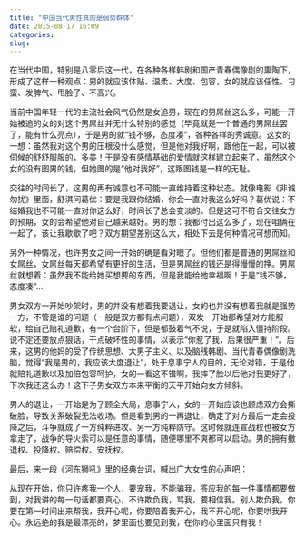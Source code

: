 ```yaml
---
title: "中国当代男性真的是弱势群体"
date: 2015-08-17 16:09
categories:
slug: 
---
```


在当代中国，特别是八零后这一代，在各种各样韩剧和国产青春偶像剧的熏陶下，形成了这样一种观点：男的就应该体贴、温柔、大度、包容，女的就应该任性、刁蛮、发脾气、甩脸子、不高兴。

当前中国年轻一代的主流社会风气仍然是女追男，现在的男屌丝这么多，可能一开始被追的女的对这个男屌丝并无什么特别的感觉（毕竟就是一个普通的男屌丝罢了，能有什么亮点），于是男的就“钱不够，态度凑”，各种各样的秀诚意。这女的一想：虽然我对这个男的压根没什么感觉，但是他对我好啊，跟他在一起，可以被伺候的舒舒服服的，多美！于是没有感情基础的爱情就这样建立起来了，虽然这个女的没有图男的钱，但她图的是“他对我好”，这跟图钱是一样的无耻。

交往的时间长了，这男的再有诚意也不可能一直维持着这种状态。就像电影《非诚勿扰》里面，舒淇问葛优：要是我跟你结婚，你会一直对我这么好吗？葛优说：不结婚我也不可能一直对你这么好，时间长了总会变淡的。但是这可不符合交往女方的预期，女的会希望他对自己越来越好。男的想：我都付出这么多了，现在咱俩在一起了，该让我歇歇了吧？双方期望差别这么大，相处下去是何种情况可想而知。

另外一种情况，也许男女之间一开始的确是看对眼了。但他们都是普通的男屌丝和女屌丝，女屌丝每天都希望有更好的生活，但是男屌丝的钱还是得慢慢的挣。男屌丝就想着：虽然我不能给她买想要的东西，但是我能给她幸福啊！于是“钱不够，态度凑”...

男女双方一开始吵架时，男的并没有想着我要退让，女的也并没有想着我就是强势一方，不管是谁的问题（一般是双方都有点问题），双发一开始都希望对方能服软，给自己赔礼道歉，有一个台阶下，但是都鼓着气不说，于是就陷入僵持阶段。说不定还要放点狠话，干点破坏性的事情，以表示“你惹了我，后果很严重！”。后来，这男的他妈的受了传统思想、大男子主义、以及脑残韩剧、当代青春偶像剧洗脑，觉得“我是男的，我应该大度退让”，处于息事宁人的目的，无论对错，于是他就赔礼道歉以及加倍包容呵护，女的一看这不错啊，我摔了脸以后他对我更好了，下次我还这么办！这下子男女双方本来平衡的天平开始向女方倾斜。

男人的退让，一开始是为了顾全大局，息事宁人，女的一开始应该也顾虑双方会撕破脸，导致关系破裂无法收场。但是看到男的一再退让，确定了对方最后一定会投降之后，斗争就成了一方纯粹进攻、另一方纯粹防守。这时候就连宣战权也被女方拿走了，战争的导火索可以是任意的事情，随便哪里不爽都可以启动。男的拥有撤退权、投降权、赔偿权、安抚权。

最后，来一段《河东狮吼》里的经典台词，喊出广大女性的心声吧：

>
从现在开始，你只许疼我一个人，要宠我，不能骗我，答应我的每一件事情都要做到，对我讲的每一句话都要真心，不许欺负我，骂我，要相信我。别人欺负我，你要在第一时间出来帮我，我开心呢，你要陪着我开心，我不开心呢，你要哄我开心。永远绝的我是最漂亮的，梦里面也要见到我，在你的心里面只有我！